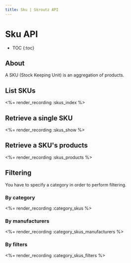 ```yaml
---
title: Sku | Skroutz API
---
```


# Sku API

* TOC
{:toc}

## About

A SKU (Stock Keeping Unit) is an aggregation of products.

## List SKUs

<%= render_recording :skus_index %>

## Retrieve a single SKU

<%= render_recording :skus_show %>

## Retrieve a SKU's products

<%= render_recording :skus_products %>

## Filtering

You have to specify a category in order to perform filtering.

### By category

<%= render_recording :category_skus %>

### By manufacturers

<%= render_recording :category_skus_manufacturers %>

### By filters

<%= render_recording :category_skus_filters %>
